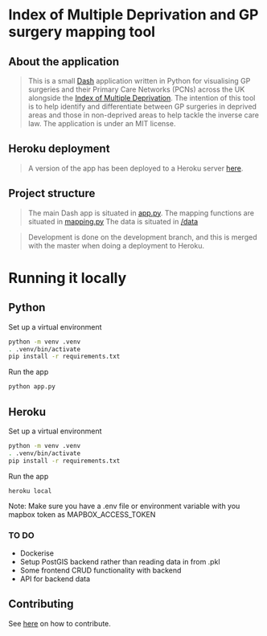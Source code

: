 # Index of Multiple Deprivation and GP surgery mapping tool

## About the application

> This is a small [Dash](https://dash.plotly.com/) application written in Python for visualising GP surgeries and their Primary Care Networks (PCNs) across the UK alongside the [Index of Multiple Deprivation](https://www.gov.uk/government/statistics/english-indices-of-deprivation-2019).
> The intention of this tool is to help identify and differentiate between GP surgeries in deprived areas and those in non-deprived areas to help tackle the inverse care law.
> The application is under an MIT license.

## Heroku deployment

> A version of the app has been deployed to a Heroku server [here](https://iomd-gp-map.herokuapp.com/).

## Project structure

> The main Dash app is situated in [app.py](/app.py).
> The mapping functions are situated in [mapping.py](/mapping.py)
> The data is situated in [/data](/data/)

> Development is done on the development branch, and this is merged with the master when doing a deployment to Heroku.

# Running it locally

## Python

Set up a virtual environment

```bash
python -m venv .venv
. .venv/bin/activate
pip install -r requirements.txt
```

Run the app

```bash
python app.py
```

## Heroku

Set up a virtual environment

```bash
python -m venv .venv
. .venv/bin/activate
pip install -r requirements.txt
```

Run the app

```bash
heroku local
```

Note: Make sure you have a .env file or environment variable with you mapbox token as MAPBOX_ACCESS_TOKEN

### TO DO

- Dockerise
- Setup PostGIS backend rather than reading data in from .pkl
- Some frontend CRUD functionality with backend
- API for backend data

## Contributing

See [here](/CONTRIBUTING.MD) on how to contribute.
